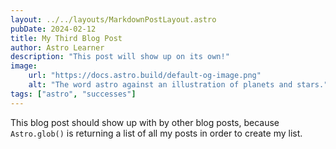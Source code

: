 ```yaml
---
layout: ../../layouts/MarkdownPostLayout.astro
pubDate: 2024-02-12
title: My Third Blog Post
author: Astro Learner
description: "This post will show up on its own!"
image:
    url: "https://docs.astro.build/default-og-image.png"
    alt: "The word astro against an illustration of planets and stars."
tags: ["astro", "successes"]
---
```

This blog post should show up with by other blog posts, because `Astro.glob()` is returning a list of all my posts in order to create my list.